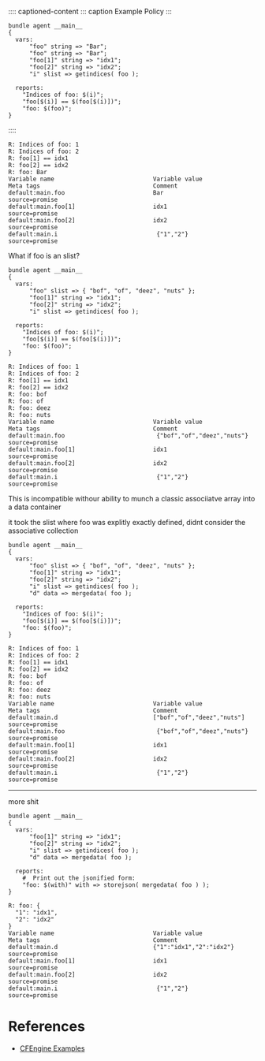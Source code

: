 :::: captioned-content
::: caption
Example Policy
:::

``` {.cfengine3 include-stdlib="t" log-level="info" exports="both" extra-opts="--show-evaluated-vars=default:main\\\\."}
bundle agent __main__
{
  vars:
      "foo" string => "Bar";
      "foo" string => "Bar";
      "foo[1]" string => "idx1";
      "foo[2]" string => "idx2";
      "i" slist => getindices( foo );

  reports:
    "Indices of foo: $(i)";
    "foo[$(i)] == $(foo[$(i)])";
    "foo: $(foo)";
}
```
::::

``` example
R: Indices of foo: 1
R: Indices of foo: 2
R: foo[1] == idx1
R: foo[2] == idx2
R: foo: Bar
Variable name                            Variable value                                               Meta tags                                Comment                                 
default:main.foo                         Bar                                                          source=promise                                                                   
default:main.foo[1]                      idx1                                                         source=promise                                                                   
default:main.foo[2]                      idx2                                                         source=promise                                                                   
default:main.i                            {"1","2"}                                                   source=promise                                                                   
```

What if foo is an slist?

``` {.cfengine3 include-stdlib="t" log-level="info" exports="both" extra-opts="--show-evaluated-vars=default:main\\\\."}
bundle agent __main__
{
  vars:
      "foo" slist => { "bof", "of", "deez", "nuts" };
      "foo[1]" string => "idx1";
      "foo[2]" string => "idx2";
      "i" slist => getindices( foo );

  reports:
    "Indices of foo: $(i)";
    "foo[$(i)] == $(foo[$(i)])";
    "foo: $(foo)";
}
```

``` example
R: Indices of foo: 1
R: Indices of foo: 2
R: foo[1] == idx1
R: foo[2] == idx2
R: foo: bof
R: foo: of
R: foo: deez
R: foo: nuts
Variable name                            Variable value                                               Meta tags                                Comment                                 
default:main.foo                          {"bof","of","deez","nuts"}                                  source=promise                                                                   
default:main.foo[1]                      idx1                                                         source=promise                                                                   
default:main.foo[2]                      idx2                                                         source=promise                                                                   
default:main.i                            {"1","2"}                                                   source=promise                                                                   
```

This is incompatible withour ability to munch a classic associiatve
array into a data container

it took the slist where foo was explitly exactly defined, didnt consider
the associative collection

``` {.cfengine3 include-stdlib="t" log-level="info" exports="both" extra-opts="--show-evaluated-vars=default:main\\\\."}
bundle agent __main__
{
  vars:
      "foo" slist => { "bof", "of", "deez", "nuts" };
      "foo[1]" string => "idx1";
      "foo[2]" string => "idx2";
      "i" slist => getindices( foo );
      "d" data => mergedata( foo );

  reports:
    "Indices of foo: $(i)";
    "foo[$(i)] == $(foo[$(i)])";
    "foo: $(foo)";
}
```

``` example
R: Indices of foo: 1
R: Indices of foo: 2
R: foo[1] == idx1
R: foo[2] == idx2
R: foo: bof
R: foo: of
R: foo: deez
R: foo: nuts
Variable name                            Variable value                                               Meta tags                                Comment                                 
default:main.d                           ["bof","of","deez","nuts"]                                   source=promise                                                                   
default:main.foo                          {"bof","of","deez","nuts"}                                  source=promise                                                                   
default:main.foo[1]                      idx1                                                         source=promise                                                                   
default:main.foo[2]                      idx2                                                         source=promise                                                                   
default:main.i                            {"1","2"}                                                   source=promise                                                                   
```

------------------------------------------------------------------------

more shit

``` {.cfengine3 include-stdlib="t" log-level="info" exports="both" extra-opts="--show-evaluated-vars=default:main\\\\."}
bundle agent __main__
{
  vars:
      "foo[1]" string => "idx1";
      "foo[2]" string => "idx2";
      "i" slist => getindices( foo );
      "d" data => mergedata( foo );

  reports:
    #  Print out the jsonified form:
    "foo: $(with)" with => storejson( mergedata( foo ) );
}
```

``` example
R: foo: {
  "1": "idx1",
  "2": "idx2"
}
Variable name                            Variable value                                               Meta tags                                Comment                                 
default:main.d                           {"1":"idx1","2":"idx2"}                                      source=promise                                                                   
default:main.foo[1]                      idx1                                                         source=promise                                                                   
default:main.foo[2]                      idx2                                                         source=promise                                                                   
default:main.i                            {"1","2"}                                                   source=promise                                                                   
```

# References

- [CFEngine Examples](id:38277465-771a-4db4-983a-8dfd434b1aff)
